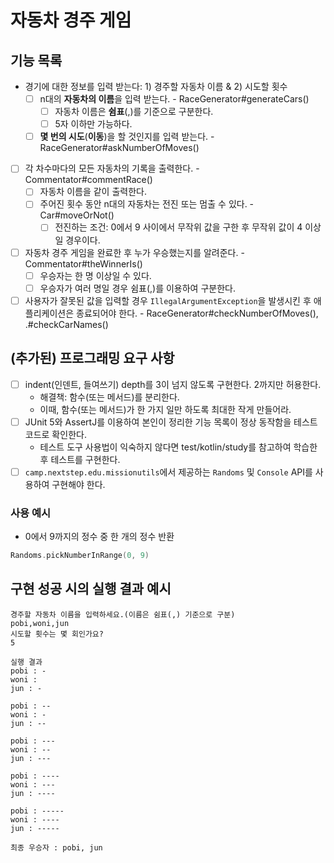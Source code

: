 # 자동차 경주 게임

## 기능 목록

- 경기에 대한 정보를 입력 받는다: 1) 경주할 자동차 이름 & 2) 시도할 횟수
  - [ ] n대의 **자동차의 이름**을 입력 받는다. - RaceGenerator#generateCars()
    - [ ] 자동차 이름은 **쉼표**(,)를 기준으로 구분한다.
    - [ ] 5자 이하만 가능하다.
  - [ ] **몇 번의 시도**(**이동**)을 할 것인지를 입력 받는다. - RaceGenerator#askNumberOfMoves()
- [ ] 각 차수마다의 모든 자동차의 기록을 출력한다. - Commentator#commentRace()
  - [ ] 자동차 이름을 같이 출력한다.
  - [ ] 주어진 횟수 동안 n대의 자동차는 전진 또는 멈출 수 있다. - Car#moveOrNot()
    - [ ] 전진하는 조건: 0에서 9 사이에서 무작위 값을 구한 후 무작위 값이 4 이상일 경우이다.
- [ ] 자동차 경주 게임을 완료한 후 누가 우승했는지를 알려준다. - Commentator#theWinnerIs()
  - [ ] 우승자는 한 명 이상일 수 있다.
  - [ ] 우승자가 여러 명일 경우 쉼표(,)를 이용하여 구분한다.
- [ ] 사용자가 잘못된 값을 입력할 경우 `IllegalArgumentException`을 발생시킨 후 애플리케이션은 종료되어야 한다. - RaceGenerator#checkNumberOfMoves(), .#checkCarNames()

## (추가된) 프로그래밍 요구 사항
- [ ] indent(인덴트, 들여쓰기) depth를 3이 넘지 않도록 구현한다. 2까지만 허용한다.
  - 해결책: 함수(또는 메서드)를 분리한다.
  - 이때, 함수(또는 메서드)가 한 가지 일만 하도록 최대한 작게 만들어라.
- [ ] JUnit 5와 AssertJ를 이용하여 본인이 정리한 기능 목록이 정상 동작함을 테스트 코드로 확인한다.
  - 테스트 도구 사용법이 익숙하지 않다면 test/kotlin/study를 참고하여 학습한 후 테스트를 구현한다.
- [ ] `camp.nextstep.edu.missionutils`에서 제공하는 `Randoms` 및 `Console` API를 사용하여 구현해야 한다.

### 사용 예시

- 0에서 9까지의 정수 중 한 개의 정수 반환

```kotlin
Randoms.pickNumberInRange(0, 9)
```

## 구현 성공 시의 실행 결과 예시

```
경주할 자동차 이름을 입력하세요.(이름은 쉼표(,) 기준으로 구분)
pobi,woni,jun
시도할 횟수는 몇 회인가요?
5

실행 결과
pobi : -
woni : 
jun : -

pobi : --
woni : -
jun : --

pobi : ---
woni : --
jun : ---

pobi : ----
woni : ---
jun : ----

pobi : -----
woni : ----
jun : -----

최종 우승자 : pobi, jun
```

